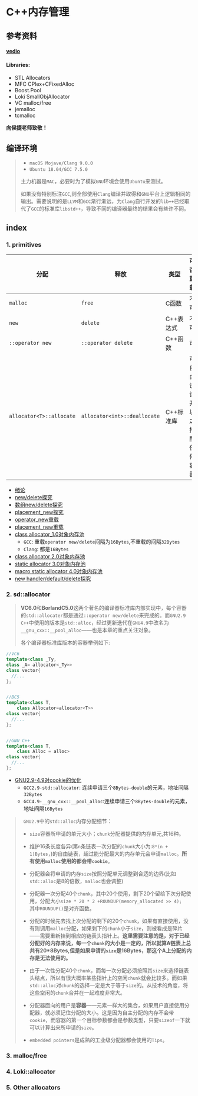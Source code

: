 # C++内存管理

## 参考资料

#### **[vedio](https://www.bilibili.com/video/BV1Kb411B7N8?from=search&seid=2095136970590855889)**

#### **Libraries:**

* STL Allocators
* MFC CPlex+CFixedAlloc
* Boost.Pool
* Loki SmallObjAllocator
* VC malloc/free
* jemalloc
* tcmalloc

**向侯捷老师致敬！**

## 编译环境

> * `macOS Mojave/Clang 9.0.0`
> * `Ubuntu 18.04/GCC 7.5.0`
>
> 主力机器是`MAC`，必要时为了模拟`GNU`环境会使用`Ubuntu`来测试。  
>
> 如果没有特别标注`GCC`,则全部使用`Clang`编译并取得和`GNU`平台上逻辑相同的输出。需要说明的是`LLVM`和`GCC`渐行渐远，为`Clang`自行开发的`lib++`已经取代了`GCC`的标准库`libstd++`，导致不同的编译器最终的结果会有些许不同。

## index

### 1. primitives

| 分配                     | 释放                         | 类型      | 可否重载                     |
| ------------------------ | ---------------------------- | --------- | ---------------------------- |
| `malloc`                 | `free`                       | C函数     | 不可                         |
| `new`                    | `delete`                     | C++表达式 | 不可                         |
| `::operator new`         | `::operator delete`          | C++函数   | 可                           |
| `allocator<T>::allocate` | `allocator<int>::deallocate` | C++标准库 | 可自由设计并以之搭配任何容器 |

* [绪论](../src/MemoryManagement/0primitives_index.cpp)
* [new/delete探究](../src/MemoryManagement/1primitives_new_delete.cpp)
* [数组new/delete探究](../src/MemoryManagement/2primitives_array_new_delete.cpp)
* [placement_new探究](../src/MemoryManagement/3primitives_replacement_new.cpp)
* [operator_new重载](../src/MemoryManagement/4override_operator_new.cpp)
* [placement_new重载](../src/MemoryManagement/5override_placement_new.cpp)
* [class allocator_1.0对象内存池](../src/MemoryManagement/6per_class_allocator.cpp)
  * `GCC`: 重载`operator new/delete`间隔为`16Bytes`,不重载的间隔`32Bytes`
  * `Clang`: 都是`16Bytes`
* [class allocator 2.0对象内存池](../src/MemoryManagement/6per_class_allocator_advanced.cpp)
* [static allocator 3.0对象内存池](../src/MemoryManagement/7static_allocator.cpp)
* [macro static allocator 4.0对象内存池](../src/MemoryManagement/8macro_static_allocator.cpp)
* [new handler/default/delete探究](../src/MemoryManagement/9end.cpp)

 

### 2. sd::allocator

> **VC6.0**和**BorlandC5.0**这两个著名的编译器标准库内部实现中，每个容器的`std::allocater`都是通过`::operator new/delete`来完成的。而`GNU2.9 C++`中使用的版本是`std::alloc`，经过更新迭代在`GNU4.9`中改名为`__gnu_cxx::__pool_alloc`——也是本章的重点关注对象。
>
> 各个编译器标准库版本的容器举例如下:

```C++
//VC6
template<class _Ty,
class _A= allocator<_Ty>>
class vector{  
  //...
};             


//BC5
template<class T, 
	class Allocator=allocator<T>>
class vector{
  //... 
};


//GNU C++
template<class T, 
	class Alloc = alloc>
class vector{
  //...  
};            
```

* [GNU2.9-4.9对cookie的优化](../src/MemoryManagement/10pool_alloc.cpp)
  * `GCC2.9-std::allocator`: 连续申请三个`8Bytes-double`的元素，地址间隔`32Bytes`
  * `GCC4.9-__gnu_cxx::__pool_alloc`:连续申请三个`8Bytes-double`的元素，地址间隔`16Bytes`

> ` GNU2.9`中的`std::alloc`内存分配细节：
>
> * `size`容器所申请的单元大小；`chunk`分配器提供的内存单元,共16种。
>
> * 维护16条长度各异(第`n`条链表一次分配的`chunk`大小为:`8*(n + 1)Bytes`，)的自由链表，超过能分配最大的内存单元会申请`malloc`。**所有使用`malloc`使用的都会带`cookie`**。
>
> * 分配器会将申请的内存`size`按照分配单元调整到合适的边界(比如`std::alloc`是8的倍数，`malloc`也会调整)
> * 分配器一次分配40个`chunk`，其中20个使用，剩下20个留给下次分配使用，分配大小`size * 20 * 2 +ROUNDUP(memory_allocated >> 4);  ` 其中`ROUNDUP()`是对齐函数。
> * 分配的时候先去找上次分配的剩下的20个`chunk`，如果有直接使用，没有则调用`malloc`分配，如果剩下的`chunk`小于`size`，则被看成是碎片——需要重新挂到相应的链表头指针上。**这里需要注意的是，对于已经分配好的内存来说，每一个`chunk`的大小是一定的，所以就算A链表上总共有20*8Bytes,但是如果申请的`size`是16Bytes，那这个A上分配的内存是无法使用的。**
> * 由于一次性分配40个`chunk`，而每一次分配必须按照其`size`来选择链表头结点，所以有很大概率某些指针上的空闲`chunk`就会比较多。而如果`std::alloc`对`chunk`的选择一定是大于等于`size`的。从技术的角度，将这些空闲的`chunk`合并在一起难度非常大。
> * 分配器面向的用户是**容器**——元素一样大的集合，如果用户直接使用分配器，就必须记住分配的大小。这是因为自主分配的内存不会带`cookie`，而容器的第一个目标参数都会是参数类型，只要`sizeof`一下就可以计算出来所申请的`size`。
> * `embedded pointers`是成熟的工业级分配器都会使用的`Tips`。







### 3. malloc/free



### 4. Loki::allocator





### 5. Other allocators

 







